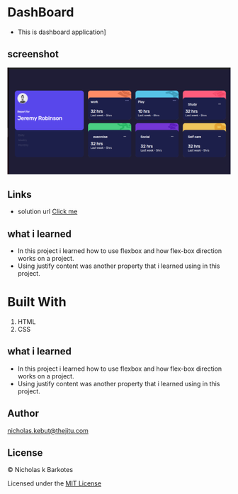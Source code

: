 # DashBoard

- This is dashboard application]

## screenshot

![](./images/screenshot.png)


## Links

- solution url [ Click me ](https://nicholasbarkote.github.io/dashboardassignment/)

## what i learned 

- In this project i learned how to use flexbox and how flex-box direction works on a project.
- Using justify content was another property that i learned using in this project.


# Built With

1. HTML
2. CSS

## what i learned 

- In this project i learned how to use flexbox and how flex-box direction works on a project.
- Using justify content was another property that i learned using in this project.

## Author

<a href="mailto:nicholas.kebut@thejitu.com">nicholas.kebut@thejitu.com</a>


## License

© Nicholas k Barkotes

Licensed under the [MIT License](LICENSE)
